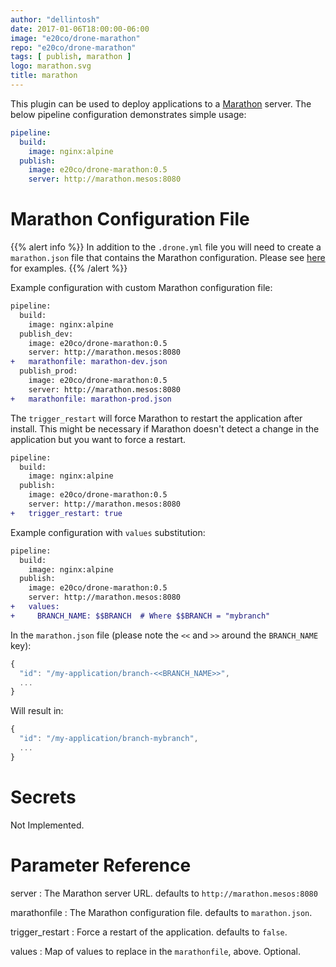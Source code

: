```yaml
---
author: "dellintosh"
date: 2017-01-06T18:00:00-06:00
image: "e20co/drone-marathon"
repo: "e20co/drone-marathon"
tags: [ publish, marathon ]
logo: marathon.svg
title: marathon
---
```


This plugin can be used to deploy applications to a [Marathon](https://mesosphere.github.io/marathon/) server. The below pipeline configuration demonstrates simple usage:

```yaml
pipeline:
  build:
    image: nginx:alpine
  publish:
    image: e20co/drone-marathon:0.5
    server: http://marathon.mesos:8080
```

# Marathon Configuration File

{{% alert info %}}
In addition to the `.drone.yml` file you will need to create a `marathon.json` file that contains the Marathon configuration.  Please see [here](https://github.com/mesosphere/marathon/tree/master/examples) for examples.
{{% /alert %}}

Example configuration with custom Marathon configuration file:

```diff
pipeline:
  build:
    image: nginx:alpine
  publish_dev:
    image: e20co/drone-marathon:0.5
    server: http://marathon.mesos:8080
+   marathonfile: marathon-dev.json
  publish_prod:
    image: e20co/drone-marathon:0.5
    server: http://marathon.mesos:8080
+   marathonfile: marathon-prod.json  
```

The `trigger_restart` will force Marathon to restart the application after install.  This might be necessary if Marathon doesn't detect a change in the application but you want to force a restart.

```diff
pipeline:
  build:
    image: nginx:alpine
  publish:
    image: e20co/drone-marathon:0.5
    server: http://marathon.mesos:8080
+   trigger_restart: true
```

Example configuration with `values` substitution:

```diff
pipeline:
  build:
    image: nginx:alpine
  publish:
    image: e20co/drone-marathon:0.5
    server: http://marathon.mesos:8080
+   values:
+     BRANCH_NAME: $$BRANCH  # Where $$BRANCH = "mybranch"
```

In the `marathon.json` file (please note the `<<` and `>>` around the `BRANCH_NAME` key):

```js
{
  "id": "/my-application/branch-<<BRANCH_NAME>>",
  ...
}
```

Will result in:

```js
{
  "id": "/my-application/branch-mybranch",
  ...
}
```

# Secrets

Not Implemented.

# Parameter Reference

server
: The Marathon server URL. defaults to `http://marathon.mesos:8080`

marathonfile
: The Marathon configuration file. defaults to `marathon.json`.

trigger_restart
: Force a restart of the application. defaults to `false`.

values
: Map of values to replace in the `marathonfile`, above.  Optional.
